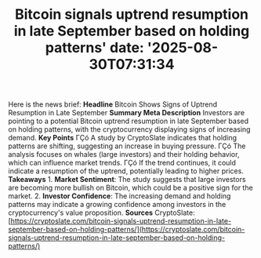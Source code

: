 ﻿---
title: "Bitcoin signals uptrend resumption in late September based on holding patterns'
date: '2025-08-30T07:31:34"
category: "Markets"
summary: ""
slug: "bitcoin signals uptrend resumption in late september based o"
source_urls:
  - "https://cryptoslate.com/bitcoin-signals-uptrend-resumption-in-late-september-based-on-holding-patterns/"
seo:
  title: "Bitcoin signals uptrend resumption in late September based on holding patterns | Hash n Hedge'
  description: '"
  keywords: ["news", "markets", "brief"]
---
Here is the news brief:  **Headline** Bitcoin Shows Signs of Uptrend Resumption in Late September  **Summary Meta Description** Investors are pointing to a potential Bitcoin uptrend resumption in late September based on holding patterns, with the cryptocurrency displaying signs of increasing demand.  **Key Points**  ΓÇó A study by CryptoSlate indicates that holding patterns are shifting, suggesting an increase in buying pressure. ΓÇó The analysis focuses on whales (large investors) and their holding behavior, which can influence market trends. ΓÇó If the trend continues, it could indicate a resumption of the uptrend, potentially leading to higher prices.  **Takeaways**  1. **Market Sentiment**: The study suggests that large investors are becoming more bullish on Bitcoin, which could be a positive sign for the market. 2. **Investor Confidence**: The increasing demand and holding patterns may indicate a growing confidence among investors in the cryptocurrency's value proposition.  **Sources** CryptoSlate: [https://cryptoslate.com/bitcoin-signals-uptrend-resumption-in-late-september-based-on-holding-patterns/](https://cryptoslate.com/bitcoin-signals-uptrend-resumption-in-late-september-based-on-holding-patterns/) 
